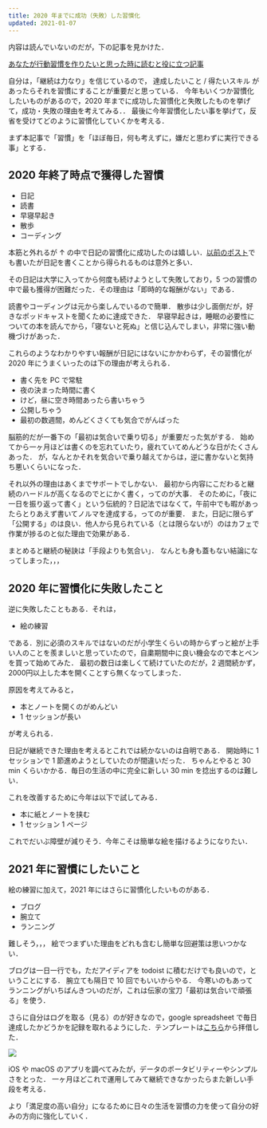 ```yaml
---
title: 2020 年までに成功（失敗）した習慣化
updated: 2021-01-07
---
```


内容は読んでいないのだが，下の記事を見かけた．

[あなたが行動習慣を作りたいと思った時に読むと役に立つ記事](https://note.com/hik0107/n/nb97eb85fa969)

自分は，「継続は力なり」を信じているので， 達成したいこと / 得たいスキル があったらそれを習慣にすることが重要だと思っている．
今年もいくつか習慣化したいものがあるので，2020 年までに成功した習慣化と失敗したものを挙げて，成功・失敗の理由を考えてみる．．
最後に今年習慣化したい事を挙げて，反省を受けてどのように習慣化していくかを考える．

まず本記事で「習慣」を「ほぼ毎日，何も考えずに，嫌だと思わずに実行できる事」とする．

## 2020 年終了時点で獲得した習慣

- 日記
- 読書
- 早寝早起き
- 散歩
- コーディング

本筋と外れるが ↑ の中で日記の習慣化に成功したのは嬉しい．[以前のポスト](https://sotaro.io/ja/experiential-learning-and-journaling)でも書いたが日記を書くことから得られるものは意外と多い．

その日記は大学に入ってから何度も続けようとして失敗しており，5 つの習慣の中で最も獲得が困難だった．その理由は「即時的な報酬がない」である．

読書やコーディングは元から楽しんでいるので簡単．
散歩は少し面倒だが，好きなポッドキャストを聞くために達成できた．
早寝早起きは，睡眠の必要性についての本を読んでから，「寝ないと死ぬ」と信じ込んでしまい，非常に強い動機づけがあった．

これらのようなわかりやすい報酬が日記にはないにかかわらず，その習慣化が 2020 年にうまくいったのは下の理由が考えられる．

- 書く先を PC で常駐
- 夜の決まった時間に書く
- けど，昼に空き時間あったら書いちゃう
- 公開しちゃう
- 最初の数週間，めんどくさくても気合でがんばった

脳筋的だが一番下の「最初は気合いで乗り切る」が重要だった気がする．
始めてから一ヶ月ほどは書くのを忘れていたり，疲れていてめんどうな日がたくさんあった．
が，なんとかそれを気合いで乗り越えてからは，逆に書かないと気持ち悪いくらいになった．

それ以外の理由はあくまでサポートでしかない．
最初から内容にこだわると継続のハードルが高くなるのでとにかく書く，ってのが大事．
そのために，「夜に一日を振り返って書く」という伝統的？日記法ではなくて，午前中でも暇があったらとりあえず書いてノルマを達成する，ってのが重要．
また，日記に限らず「公開する」のは良い．他人から見られている（とは限らないが）のはカフェで作業が捗るのと似た理由で効果がある．

まとめると継続の秘訣は「手段よりも気合い」．
なんとも身も蓋もない結論になってしまった，，，


## 2020 年に習慣化に失敗したこと

逆に失敗したこともある．それは，

- 絵の練習

である．別に必須のスキルではないのだが小学生くらいの時からずっと絵が上手い人のことを羨ましいと思っていたので，自粛期間中に良い機会なので本とペンを買って始めてみた．
最初の数日は楽しくて続けていたのだが，2 週間続かず，2000円以上した本を開くことすら無くなってしまった．

原因を考えてみると，

- 本とノートを開くのがめんどい
- 1 セッションが長い

が考えられる．

日記が継続できた理由を考えるとこれでは続かないのは自明である．
開始時に 1 セッションで 1 節進めようとしていたのが間違いだった．
ちゃんとやると 30 min くらいかかる．毎日の生活の中に完全に新しい 30 min を捻出するのは難しい．

これを改善するために今年は以下で試してみる．

- 本に紙とノートを挟む
- 1 セッション 1 ページ

これでだいぶ障壁が減りそう．今年こそは簡単な絵を描けるようになりたい．


## 2021 年に習慣にしたいこと

絵の練習に加えて，2021 年にはさらに習慣化したいものがある．

- ブログ
- 腕立て
- ランニング

難しそう，，，
絵でつまずいた理由をどれも含むし簡単な回避策は思いつかない．

ブログは一日一行でも，ただアイディアを todoist に積むだけでも良いので，ということにする．
腕立ても隔日で 10 回でもいいからやる．
今寒いのもあってランニングがいちばんきついのだが，これは伝家の宝刀「最初は気合いで頑張る」を使う．

さらに自分はログを取る（見る）のが好きなので，google spreadsheet で毎日達成したかどうかを記録を取れるようにした．テンプレートは[こちら](https://www.preetamnath.com/habit-tracker-app)から拝借した．

![](https://lh3.googleusercontent.com/pw/ACtC-3ej_uq6M-w2NoDhe2If6AepoV0OmQQuQehUt1wv3LaXNh8tlLQnJp9qYJ0dpgLiXj6iGkAEkwGVT9arTz40aHXy-m6wW8teSEEhhuhLO9ra3uVAcFUkEi6urkfUl_ZLyu56xV2omnYcUVdHmrKy76Pxwg=w2386-h416-no?authuser=0)

iOS や macOS のアプリを調べてみたが，データのポータビリティーやシンプルさをとった．
一ヶ月ほどこれで運用してみて継続できなかったらまた新しい手段を考える．

より「満足度の高い自分」になるために日々の生活を習慣の力を使って自分の好みの方向に強化していく．
